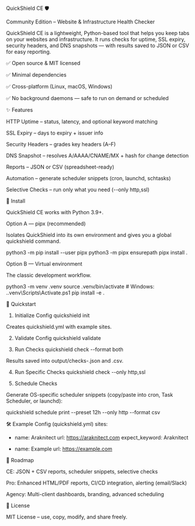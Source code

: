 QuickShield CE 🛡️

Community Edition – Website & Infrastructure Health Checker

QuickShield CE is a lightweight, Python-based tool that helps you keep tabs on your websites and infrastructure.
It runs checks for uptime, SSL expiry, security headers, and DNS snapshots — with results saved to JSON or CSV for easy reporting.

✅ Open source & MIT licensed

✅ Minimal dependencies

✅ Cross-platform (Linux, macOS, Windows)

✅ No background daemons — safe to run on demand or scheduled

✨ Features

HTTP Uptime – status, latency, and optional keyword matching

SSL Expiry – days to expiry + issuer info

Security Headers – grades key headers (A–F)

DNS Snapshot – resolves A/AAAA/CNAME/MX + hash for change detection

Reports – JSON or CSV (spreadsheet-ready)

Automation – generate scheduler snippets (cron, launchd, schtasks)

Selective Checks – run only what you need (--only http,ssl)

🚀 Install

QuickShield CE works with Python 3.9+.

Option A — pipx (recommended)

Isolates QuickShield into its own environment and gives you a global quickshield command.

python3 -m pip install --user pipx
python3 -m pipx ensurepath
pipx install .

Option B — Virtual environment

The classic development workflow.

python3 -m venv .venv
source .venv/bin/activate        # Windows: .\.venv\Scripts\Activate.ps1
pip install -e .

📖 Quickstart
1. Initialize Config
quickshield init


Creates quickshield.yml with example sites.

2. Validate Config
quickshield validate

3. Run Checks
quickshield check --format both


Results saved into output/checks-<timestamp>.json and .csv.

4. Run Specific Checks
quickshield check --only http,ssl

5. Schedule Checks

Generate OS-specific scheduler snippets (copy/paste into cron, Task Scheduler, or launchd):

quickshield schedule print --preset 12h --only http --format csv

🛠️ Example Config (quickshield.yml)
sites:
  - name: Araknitect
    url: https://araknitect.com
    expect_keyword: Araknitect

  - name: Example
    url: https://example.com

🧩 Roadmap

CE: JSON + CSV reports, scheduler snippets, selective checks

Pro: Enhanced HTML/PDF reports, CI/CD integration, alerting (email/Slack)

Agency: Multi-client dashboards, branding, advanced scheduling

📜 License

MIT License – use, copy, modify, and share freely.